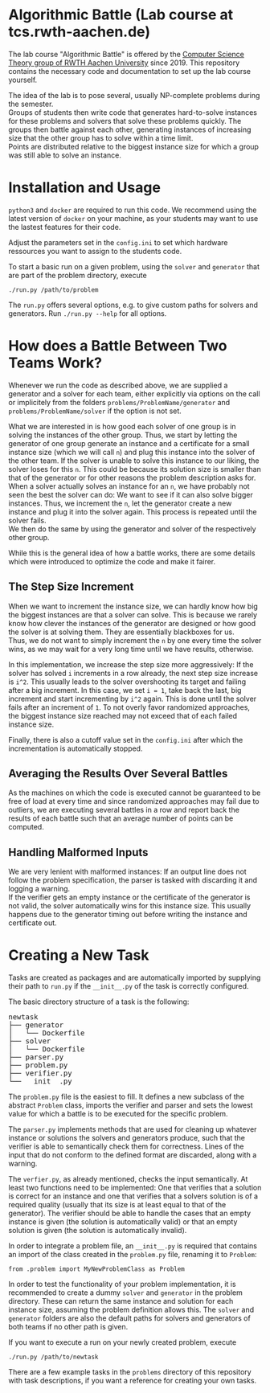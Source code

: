 # Algorithmic Battle (Lab course at tcs.rwth-aachen.de)

The lab course "Algorithmic Battle" is offered by the 
[Computer Science Theory group of RWTH Aachen University](https://tcs.rwth-aachen.de/)
since 2019. This repository contains the necessary code and documentation to
set up the lab course yourself. 

The idea of the lab is to pose several, usually NP-complete problems during the
semester.  
Groups of students then write code that generates hard-to-solve instances for
these problems and solvers that solve these problems quickly. The groups then
battle against each other, generating instances of increasing size that the
other group has to solve within a time limit.  
Points are distributed relative to the biggest instance size for which a group
was still able to solve an instance.

# Installation and Usage
`python3` and `docker` are required to run this code. We recommend using the
latest version of `docker` on your machine, as your students may want to use the
lastest features for their code.

Adjust the parameters set in the `config.ini` to set which hardware ressources
you want to assign to the students code.

To start a basic run on a given problem, using the `solver` and `generator` that
are part of the problem directory, execute
```
./run.py /path/to/problem
```
The `run.py` offers several options, e.g. to give custom paths for solvers and
generators. Run `./run.py --help` for all options.

# How does a Battle Between Two Teams Work?
Whenever we run the code as described above, we are supplied a generator and a
solver for each team, either explicitly via options on the call or implicitely
from the folders `problems/ProblemName/generator` and
`problems/ProblemName/solver` if the option is not set.

What we are interested in is how good each solver of one group is in solving the
instances of the other group. Thus, we start by letting the generator of one
group generate an instance and a certificate for a small instance size (which we
will call `n`) and plug this instance into the solver of the other team. If the
solver is unable to solve this instance to our liking, the solver loses for this
`n`. This could be because its solution size is smaller than that of the
generator or for other reasons the problem description asks for. When a solver
actually solves an instance for an `n`, we have probably not seen the best the
solver can do: We want to see if it can also solve bigger instances. Thus, we
increment the `n`, let the generator create a new instance and plug it into the
solver again. This process is repeated until the solver fails.  
We then do the same by using the generator and solver of the respectively other
group.

While this is the general idea of how a battle works, there are some details
which were introduced to optimize the code and make it fairer.
## The Step Size Increment
When we want to increment the instance size, we can hardly know how big the
biggest instances are that a solver can solve. This is because we rarely know
how clever the instances of the generator are designed or how good the solver is
at solving them. They are essentially blackboxes for us.  
Thus, we do not want to simply increment the `n` by one every time the solver wins,
as we may wait for a very long time until we have results, otherwise.

In this implementation, we increase the step size more aggressively: If the
solver has solved `i` increments in a row already, the next step size increase
is `i^2`. This usually leads to the solver overshooting its target and failing
after a big increment. In this case, we set `i = 1`, take back the last, big
increment and start incrementing by `i^2` again. This is done until the solver
fails after an increment of `1`. To not overly favor randomized approaches, the
biggest instance size reached may not exceed that of each failed instance size.

Finally, there is also a cutoff value set in the `config.ini` after which the
incrementation is automatically stopped.
## Averaging the Results Over Several Battles
As the machines on which the code is executed cannot be guaranteed to be free of
load at every time and since randomized approaches may fail due to outliers, we
are executing several battles in a row and report back the results of each battle
such that an average number of points can be computed.
## Handling Malformed Inputs
We are very lenient with malformed instances: If an output line does not follow
the problem specification, the parser is tasked with discarding it and logging a
warning.  
If the verifier gets an empty instance or the certificate of the generator is
not valid, the solver automatically wins for this instance size. This usually
happens due to the generator timing out before writing the instance and
certificate out.

# Creating a New Task
Tasks are created as packages and are automatically imported by supplying their
path to `run.py` if the `__init__.py` of the task is correctly configured.

The basic directory structure of a task is the following:
<pre>
newtask
├── generator
│   └── Dockerfile
├── solver
│   └── Dockerfile
├── parser.py
├── problem.py
├── verifier.py
└── __init__.py
</pre>

The `problem.py` file is the easiest to fill. It defines a new subclass of the
abstract `Problem` class, imports the verifier and parser and sets the lowest
value for which a battle is to be executed for the specific problem.

The `parser.py` implements methods that are used for cleaning up whatever
instance or solutions the solvers and generators produce, such that the verifier
is able to semantically check them for correctness. Lines of the input that do
not conform to the defined format are discarded, along with a warning.

The `verfier.py`, as already mentioned, checks the input semantically. At least
two functions need to be implemented: One that verifies that a solution is
correct for an instance and one that verifies that a solvers solution is of a
required quality (usually that its size is at least equal to that of the
generator). The verifier should be able to handle the cases that an empty
instance is given (the solution is automatically valid) or that an empty
solution is given (the solution is automatically invalid).

In order to integrate a problem file, an `__init__.py` is required that contains
an import of the class created in the `problem.py` file, renaming it to
`Problem`:
```
from .problem import MyNewProblemClass as Problem 
```
In order to test the functionality of your problem implementation, it is
recommended to create a dummy `solver` and `generator` in the problem directory.
These can return the same instance and solution for each instance size, assuming
the problem definition allows this. The `solver` and `generator` folders are
also the default paths for solvers and generators of both teams if no other path
is given.

If you want to execute a run on your newly created problem, execute
```
./run.py /path/to/newtask
```
There are a few example tasks in the `problems` directory of this repository
with task descriptions, if you want a reference for creating your own tasks.